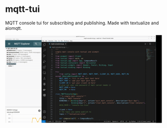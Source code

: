 # mqtt-tui
MQTT console tui for subscribing and publishing.
Made with textualize and aiomqtt.


![mqtt console for subscribing and publishing](mqtt.gif)